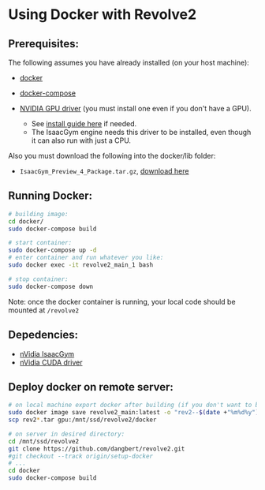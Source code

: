 # Using Docker with Revolve2

## Prerequisites:

The following assumes you have already installed (on your host machine):

* [docker](https://docs.docker.com/engine/install/)
* [docker-compose](https://docs.docker.com/compose/install/linux/)

* [NVIDIA GPU driver](https://www.nvidia.com/Download/index.aspx?lang=en-us) (you must install one even if you don't have a GPU).
  * See [install guide here](https://download.nvidia.com/XFree86/Linux-x86_64/304.137/README/installdriver.html) if needed.
  * The IsaacGym engine needs this driver to be installed, even though it can also run with just a CPU.

Also you must download the following into the docker/lib folder:

* `IsaacGym_Preview_4_Package.tar.gz`, [download here](https://developer.nvidia.com/isaac-gym/download)


## Running Docker:

````bash
# building image:
cd docker/
sudo docker-compose build

# start container:
sudo docker-compose up -d
# enter container and run whatever you like:
sudo docker exec -it revolve2_main_1 bash

# stop container:
sudo docker-compose down
````

Note: once the docker container is running, your local code should be mounted at `/revolve2`

## Depedencies:
* [nVidia IsaacGym](https://developer.nvidia.com/isaac-gym)
* [nVidia CUDA driver](https://developer.nvidia.com/cuda-downloads?target_os=Linux)

## Deploy docker on remote server:

````bash
# on local machine export docker after building (if you don't want to build on server):
sudo docker image save revolve2_main:latest -o "rev2--$(date +"%m%d%y").tar"
scp rev2*.tar gpu:/mnt/ssd/revolve2/docker

# on server in desired directory:
cd /mnt/ssd/revolve2
git clone https://github.com/dangbert/revolve2.git
#git checkout --track origin/setup-docker
# ...
cd docker
sudo docker-compose build
````
